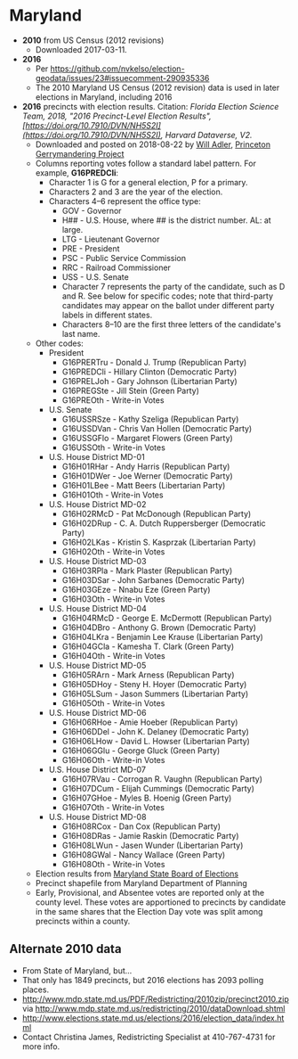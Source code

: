 # Maryland

- **2010** from US Census (2012 revisions)
    - Downloaded 2017-03-11.
- **2016**
	- Per https://github.com/nvkelso/election-geodata/issues/23#issuecomment-290935336
	- The 2010 Maryland US Census (2012 revision) data is used in later elections in Maryland, including 2016
- **2016** precincts with election results. Citation: _Florida Election Science Team, 2018, "2016 Precinct-Level Election Results", [https://doi.org/10.7910/DVN/NH5S2I](https://doi.org/10.7910/DVN/NH5S2I), Harvard Dataverse, V2._
  - Downloaded and posted on 2018-08-22 by [Will Adler](https://github.com/wtadler), [Princeton Gerrymandering Project](http://gerrymander.princeton.edu/)
  - Columns reporting votes follow a standard label pattern. For example, **G16PREDCli**:
    - Character 1 is G for a general election, P for a primary.
    - Characters 2 and 3 are the year of the election.
    - Characters 4–6 represent the office type:
      - GOV - Governor
      - H## - U.S. House, where ## is the district number. AL: at large.
      - LTG - Lieutenant Governor
      - PRE - President
      - PSC - Public Service Commission
      - RRC - Railroad Commissioner
      - USS - U.S. Senate
      - Character 7 represents the party of the candidate, such as D and R. See below for specific codes; note that third-party candidates may appear on the ballot under different party labels in different states.
      - Characters 8–10 are the first three letters of the candidate's last name.
  - Other codes:
    - President
      - G16PRERTru - Donald J. Trump (Republican Party)
      - G16PREDCli - Hillary Clinton (Democratic Party)
      - G16PRELJoh - Gary Johnson (Libertarian Party)
      - G16PREGSte - Jill Stein (Green Party)
      - G16PREOth - Write-in Votes
    - U.S. Senate
      - G16USSRSze - Kathy Szeliga (Republican Party)
      - G16USSDVan - Chris Van Hollen (Democratic Party)
      - G16USSGFlo - Margaret Flowers (Green Party)
      - G16USSOth - Write-in Votes
    - U.S. House District MD-01
      - G16H01RHar - Andy Harris (Republican Party)
      - G16H01DWer - Joe Werner (Democratic Party)
      - G16H01LBee - Matt Beers (Libertarian Party)
      - G16H01Oth - Write-in Votes
    - U.S. House District MD-02
      - G16H02RMcD - Pat McDonough (Republican Party)
      - G16H02DRup - C. A. Dutch Ruppersberger (Democratic Party)
      - G16H02LKas - Kristin S. Kasprzak (Libertarian Party)
      - G16H02Oth - Write-in Votes
    - U.S. House District MD-03
      - G16H03RPla - Mark Plaster (Republican Party)
      - G16H03DSar - John Sarbanes (Democratic Party)
      - G16H03GEze - Nnabu Eze (Green Party)
      - G16H03Oth - Write-in Votes
    - U.S. House District MD-04
      - G16H04RMcD - George E. McDermott (Republican Party)
      - G16H04DBro - Anthony G. Brown (Democratic Party)
      - G16H04LKra - Benjamin Lee Krause (Libertarian Party)
      - G16H04GCla - Kamesha T. Clark (Green Party)
      - G16H04Oth - Write-in Votes
    - U.S. House District MD-05
      - G16H05RArn - Mark Arness (Republican Party)
      - G16H05DHoy - Steny H. Hoyer (Democratic Party)
      - G16H05LSum - Jason Summers (Libertarian Party)
      - G16H05Oth - Write-in Votes
    - U.S. House District MD-06
      - G16H06RHoe - Amie Hoeber (Republican Party)
      - G16H06DDel - John K. Delaney (Democratic Party)
      - G16H06LHow - David L. Howser (Libertarian Party)
      - G16H06GGlu - George Gluck (Green Party)
      - G16H06Oth - Write-in Votes
    - U.S. House District MD-07
      - G16H07RVau - Corrogan R. Vaughn (Republican Party)
      - G16H07DCum - Elijah Cummings (Democratic Party)
      - G16H07GHoe - Myles B. Hoenig (Green Party)
      - G16H07Oth - Write-in Votes
    - U.S. House District MD-08
      - G16H08RCox - Dan Cox (Republican Party)
      - G16H08DRas - Jamie Raskin (Democratic Party)
      - G16H08LWun - Jasen Wunder (Libertarian Party)
      - G16H08GWal - Nancy Wallace (Green Party)
      - G16H08Oth - Write-in Votes
  - Election results from [Maryland State Board of Elections](https://elections.maryland.gov/elections/2016/election_data/index.html)
  - Precinct shapefile from Maryland Department of Planning
  - Early, Provisional, and Absentee votes are reported only at the county level. These votes are apportioned to precincts by candidate in the same shares that the Election Day vote was split among precincts within a county.


## Alternate 2010 data

- From State of Maryland, but...
- That only has 1849 precincts, but 2016 elections has 2093 polling places.
- http://www.mdp.state.md.us/PDF/Redistricting/2010zip/precinct2010.zip via http://www.mdp.state.md.us/redistricting/2010/dataDownload.shtml
- http://www.elections.state.md.us/elections/2016/election_data/index.html
- Contact Christina James, Redistricting Specialist at 410-767-4731 for more info.
